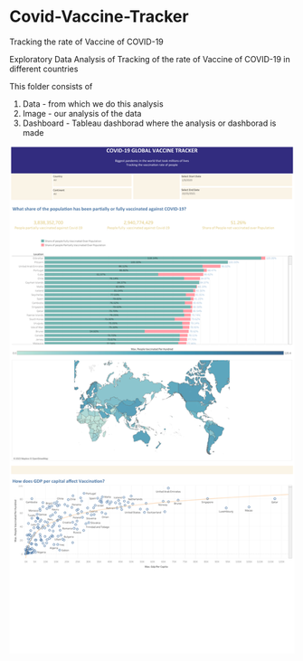 # Covid-Vaccine-Tracker
Tracking the rate of Vaccine of COVID-19

Exploratory Data Analysis of Tracking of the rate of Vaccine of COVID-19 in different countries 

This folder consists of

1. Data - from which we do this analysis
2. Image - our analysis of the data
3. Dashboard - Tableau dashborad where the analysis or dashborad is made

![alt text](https://github.com/NiroulaSunam/Covid-Vaccine-Tracker/blob/main/Covid%20Vaccine%20Tracker.png?raw=true)

